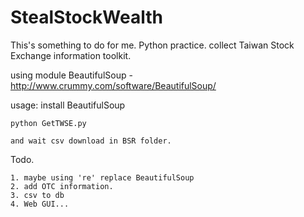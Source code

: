 StealStockWealth
================

This's something to do for me. 
Python practice. 
collect Taiwan Stock Exchange information toolkit. 

using module 
	BeautifulSoup - http://www.crummy.com/software/BeautifulSoup/ 

usage:
	install BeautifulSoup
	
	python GetTWSE.py
	
	and wait csv download in BSR folder.
	
Todo.

	1. maybe using 're' replace BeautifulSoup
	2. add OTC information.
	3. csv to db
	4. Web GUI...
